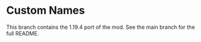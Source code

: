 # Custom Names

This branch contains the 1.19.4 port of the mod. See the main branch for the full README.
